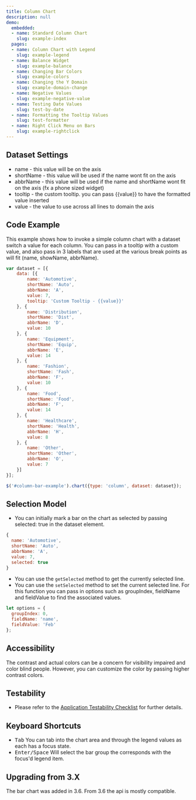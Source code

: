 ```yaml
---
title: Column Chart
description: null
demo:
  embedded:
  - name: Standard Column Chart
    slug: example-index
  pages:
  - name: Column Chart with Legend
    slug: example-legend
  - name: Balance Widget
    slug: example-balance
  - name: Changing Bar Colors
    slug: example-colors
  - name: Changing the Y Domain
    slug: example-domain-change
  - name: Negative Values
    slug: example-negative-value
  - name: Testing Date Values
    slug: test-by-date
  - name: Formatting the Tooltip Values
    slug: test-formatter
  - name: Right Click Menu on Bars
    slug: example-rightclick
---
```


## Dataset Settings

- name - this value will be on the axis
- shortName - this value will be used if the name wont fit on the axis
- abbrName - this value will be used if the name and shortName wont fit on the axis (fx a phone sized widget)
- tooltip - the custom tooltip. you can pass {{value}} to have the formatted value inserted
- value - the value to use across all lines to domain the axis

## Code Example

This example shows how to invoke a simple column chart with a dataset switch a value for each column. You can pass in a tooltip with a custom value, and also pass in 3 labels that are used at the various break points as will fit (name, showName, abbrName).

```javascript
var dataset = [{
    data: [{
        name: 'Automotive',
        shortName: 'Auto',
        abbrName: 'A',
        value: 7,
        tooltip: 'Custom Tooltip - {{value}}'
    }, {
        name: 'Distribution',
        shortName: 'Dist',
        abbrName: 'D',
        value: 10
    }, {
        name: 'Equipment',
        shortName: 'Equip',
        abbrName: 'E',
        value: 14
    }, {
        name: 'Fashion',
        shortName: 'Fash',
        abbrName: 'F',
        value: 10
    }, {
        name: 'Food',
        shortName: 'Food',
        abbrName: 'F',
        value: 14
    }, {
        name: 'Healthcare',
        shortName: 'Health',
        abbrName: 'H',
        value: 8
    }, {
        name: 'Other',
        shortName: 'Other',
        abbrName: 'O',
        value: 7
    }]
}];

$('#column-bar-example').chart({type: 'column', dataset: dataset});
```

## Selection Model

- You can initially mark a bar on the chart as selected by passing selected: true in the dataset element.

```javascript
{
  name: 'Automotive',
  shortName: 'Auto',
  abbrName: 'A',
  value: 7,
  selected: true
}
```

- You can use the `getSelected` method to get the currently selected line.
- You can use the `setSelected` method to set the current selected line. For this function you can pass in options such as groupIndex, fieldName and fieldValue to find the associated values.

```javascript
let options = {
  groupIndex: 0,
  fieldName: 'name',
  fieldValue: 'Feb'
};
```

## Accessibility

The contrast and actual colors can be a concern for visibility impaired and color blind people. However, you can customize the color by passing higher contrast colors.

## Testability

- Please refer to the [Application Testability Checklist](https://design.infor.com/resources/application-testability-checklist) for further details.

## Keyboard Shortcuts

- <kbd>Tab</kbd> You can tab into the chart area and through the legend values as each has a focus state.
- <kbd>Enter/Space</kbd> Will select the bar group the corresponds with the focus'd legend item.

## Upgrading from 3.X

The bar chart was added in 3.6. From 3.6 the api is mostly compatible.
